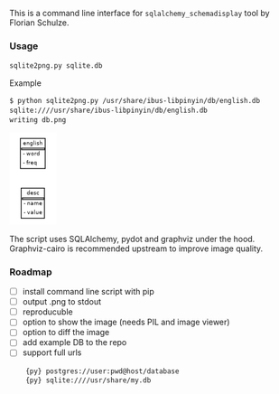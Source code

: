 This is a command line interface for `sqlalchemy_schemadisplay`
tool by Florian Schulze.

### Usage

```bash
sqlite2png.py sqlite.db
```

Example

```bash
$ python sqlite2png.py /usr/share/ibus-libpinyin/db/english.db
sqlite:////usr/share/ibus-libpinyin/db/english.db
writing db.png
```

![](db.png)

The script uses SQLAlchemy, pydot and graphviz under the hood.
Graphviz-cairo is recommended upstream to improve image quality.

### Roadmap

* [ ] install command line script with pip
* [ ] output .png to stdout
* [ ] reproducuble 
* [ ] option to show the image (needs PIL and image viewer)
* [ ] option to diff the image
* [ ] add example DB to the repo
* [ ] support full urls
```
    {py} postgres://user:pwd@host/database
    {py} sqlite:////usr/share/my.db
```
